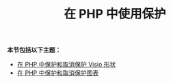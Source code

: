 ﻿---
title: 在 PHP 中使用保护
type: docs
weight: 90
url: /zh/java/working-with-protection-in-php/
---
**本节包括以下主题：**

- [在 PHP 中保护和取消保护 Visio 形状](/diagram/zh/java/protect-and-unprotect-a-visio-shape-in-php/)
- [在 PHP 中保护和取消保护图表](/diagram/zh/java/protect-and-unprotect-diagrams-in-php/)
